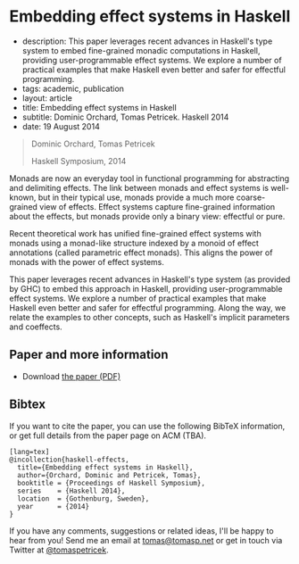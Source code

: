 # Embedding effect systems in Haskell

 - description: This paper leverages recent advances in Haskell's type system
    to embed fine-grained monadic computations in Haskell, providing
    user-programmable effect systems. We explore a number of practical
    examples that make Haskell even better and safer for effectful
    programming.
 - tags: academic, publication
 - layout: article
 - title: Embedding effect systems in Haskell
 - subtitle: Dominic Orchard, Tomas Petricek. Haskell 2014
 - date: 19 August 2014

> Dominic Orchard, Tomas Petricek
>
> Haskell Symposium, 2014

Monads are now an everyday tool in functional programming for
abstracting and delimiting effects. The link between monads and
effect systems is well-known, but in their typical use, monads provide
a much more coarse-grained view of effects. Effect systems
capture fine-grained information about the effects, but monads provide
only a binary view: effectful or pure.

Recent theoretical work has unified fine-grained effect systems
with monads using a monad-like structure indexed by a monoid of
effect annotations (called parametric effect monads). This aligns
the power of monads with the power of effect systems.

This paper leverages recent advances in Haskell's type system
(as provided by GHC) to embed this approach in Haskell, providing
user-programmable effect systems. We explore a number of practical
examples that make Haskell even better and safer for effectful
programming. Along the way, we relate the examples to other concepts,
such as Haskell's implicit parameters and coeffects.

## Paper and more information

 - Download [the paper (PDF)](haskell-effects.pdf)

## <a id="cite">Bibtex</a>
If you want to cite the paper, you can use the following BibTeX information, or
get full details from the paper page on ACM (TBA).

    [lang=tex]
    @incollection{haskell-effects,
      title={Embedding effect systems in Haskell},
      author={Orchard, Dominic and Petricek, Tomas},
      booktitle = {Proceedings of Haskell Symposium},
      series    = {Haskell 2014},
      location  = {Gothenburg, Sweden},
      year      = {2014}
    }    

If you have any comments, suggestions or related ideas, I'll be happy to
hear from you! Send me an email at [tomas@tomasp.net](mailto:tomas@tomasp.net)
or get in touch via Twitter at [@tomaspetricek](http://twitter.com/tomaspetricek).

